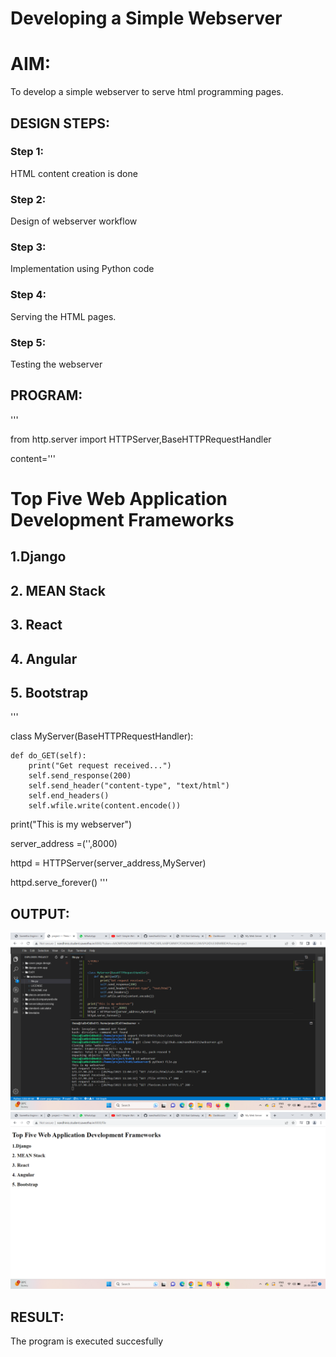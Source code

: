 # Developing a Simple Webserver

# AIM:

To develop a simple webserver to serve html programming pages.

## DESIGN STEPS:

### Step 1:
HTML content creation is done

### Step 2:
Design of webserver workflow

### Step 3:
Implementation using Python code

### Step 4:
Serving the HTML pages.

### Step 5:
Testing the webserver

## PROGRAM:
'''

from http.server import HTTPServer,BaseHTTPRequestHandler

content='''

<!doctype html>

<html>
    
<head>
    
<title> My Web Server</title>
    
</head>
    
<body>
    
<h1>Top Five Web Application Development Frameworks</h1>
    
<h2>1.Django</h2>
    
<h2>2. MEAN Stack</h2>
    
<h2>3. React </h2>
    
<h2>4. Angular</h2>
    
<h2>5. Bootstrap</h2>
    

</body>
    
</html>
'''

class MyServer(BaseHTTPRequestHandler):

    def do_GET(self):
        print("Get request received...")
        self.send_response(200) 
        self.send_header("content-type", "text/html")       
        self.end_headers()
        self.wfile.write(content.encode())

print("This is my webserver") 

server_address =('',8000)

httpd = HTTPServer(server_address,MyServer)

httpd.serve_forever()
'''

## OUTPUT:
![OUTPUT](./out1.png)
![OUTPUT](./out2.png)



## RESULT:
The program is executed succesfully
